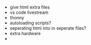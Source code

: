 * give html extra files
* vs code livestream
* thonny
* autoloading scripts?
* seperating html into in seperate files?
* extra hardware
* 